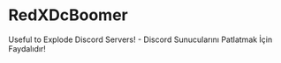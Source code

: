 # RedXDcBoomer
Useful to Explode Discord Servers! - Discord Sunucularını Patlatmak İçin Faydalıdır!
